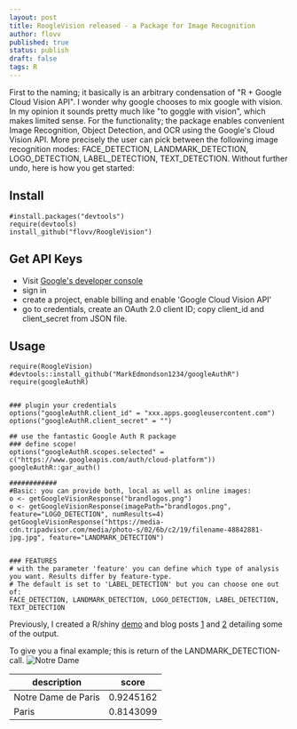 ```yaml
---
layout: post
title: RoogleVision released - a Package for Image Recognition 
author: flovv
published: true
status: publish
draft: false
tags: R
---
```


First to the naming; it basically is an arbitrary condensation of "R + Google Cloud Vision API". I wonder why google chooses to mix google with vision. 
In my opinion it sounds pretty much like "to goggle with vision", which makes limited sense.
For the functionality; the package enables convenient Image Recognition, Object Detection, and OCR using the Google's Cloud Vision API.
More precisely the user can pick between the following image recognition modes: FACE_DETECTION, LANDMARK_DETECTION, LOGO_DETECTION, LABEL_DETECTION, TEXT_DETECTION.
Without further undo, here is how you get started:


## Install
```
#install.packages("devtools")
require(devtools)
install_github("flovv/RoogleVision")
```

## Get API Keys
* Visit [Google's developer console](console.cloud.google.com)
* sign in
* create a project, enable billing and enable 'Google Cloud Vision API' 
* go to credentials, create an OAuth 2.0 client ID; copy client_id and client_secret from JSON file.


## Usage

```
require(RoogleVision)
#devtools::install_github("MarkEdmondson1234/googleAuthR")
require(googleAuthR)


### plugin your credentials
options("googleAuthR.client_id" = "xxx.apps.googleusercontent.com")
options("googleAuthR.client_secret" = "")

## use the fantastic Google Auth R package
### define scope!
options("googleAuthR.scopes.selected" = c("https://www.googleapis.com/auth/cloud-platform"))
googleAuthR::gar_auth()

############
#Basic: you can provide both, local as well as online images:
o <- getGoogleVisionResponse("brandlogos.png")
o <- getGoogleVisionResponse(imagePath="brandlogos.png", feature="LOGO_DETECTION", numResults=4)
getGoogleVisionResponse("https://media-cdn.tripadvisor.com/media/photo-s/02/6b/c2/19/filename-48842881-jpg.jpg", feature="LANDMARK_DETECTION")


### FEATURES
# with the parameter 'feature' you can define which type of analysis you want. Results differ by feature-type.
# The default is set to 'LABEL_DETECTION' but you can choose one out of: 
FACE_DETECTION, LANDMARK_DETECTION, LOGO_DETECTION, LABEL_DETECTION, TEXT_DETECTION
```
Previously, I created a R/shiny [demo](https://flovv.shinyapps.io/gVision-shiny/) and blog posts [1](http://flovv.github.io/Image-Recognition-Google-Vision/) 
and [2](http://flovv.github.io/Brand-Logos/) detailing some of the output.

To give you a final example; this is return of the LANDMARK_DETECTION-call.
![Notre Dame](https://media-cdn.tripadvisor.com/media/photo-s/02/6b/c2/19/filename-48842881-jpg.jpg)

| description         | score     |
|---------------------|-----------|
| Notre Dame de Paris | 0.9245162 |
| Paris               | 0.8143099 |


